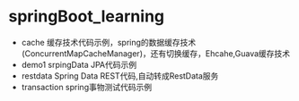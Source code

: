 # springBoot_learning
- cache 缓存技术代码示例，spring的数据缓存技术(ConcurrentMapCacheManager)，还有切换缓存，Ehcahe,Guava缓存技术
- demo1 srpingData JPA代码示例
- restdata  Spring Data REST代码,自动转成RestData服务
- transaction spring事物测试代码示例
